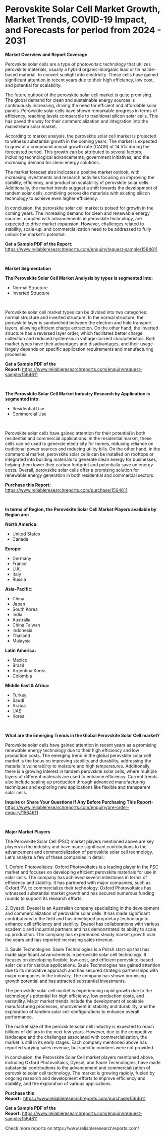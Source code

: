 <p><h1>Perovskite Solar Cell Market Growth, Market Trends, COVID-19 Impact, and Forecasts for period from 2024 - 2031</h1></p><p><strong>Market Overview and Report Coverage</strong></p>
<p><p>Perovskite solar cells are a type of photovoltaic technology that utilizes perovskite materials, usually a hybrid organic-inorganic lead or tin halide-based material, to convert sunlight into electricity. These cells have gained significant attention in recent years due to their high efficiency, low cost, and potential for scalability.</p><p>The future outlook of the perovskite solar cell market is quite promising. The global demand for clean and sustainable energy sources is continuously increasing, driving the need for efficient and affordable solar panels. Perovskite solar cells have shown remarkable progress in terms of efficiency, reaching levels comparable to traditional silicon solar cells. This has paved the way for their commercialization and integration into the mainstream solar market.</p><p>According to market analysis, the perovskite solar cell market is projected to witness substantial growth in the coming years. The market is expected to grow at a compound annual growth rate (CAGR) of 14.5% during the forecasted period. This growth can be attributed to several factors, including technological advancements, government initiatives, and the increasing demand for clean energy solutions.</p><p>The market forecast also indicates a positive market outlook, with increasing investments and research activities focusing on improving the stability, efficiency, and production scalability of perovskite solar cells. Additionally, the market trends suggest a shift towards the development of tandem solar cells, combining perovskite materials with existing silicon technology to achieve even higher efficiency.</p><p>In conclusion, the perovskite solar cell market is poised for growth in the coming years. The increasing demand for clean and renewable energy sources, coupled with advancements in perovskite technology, are expected to drive market expansion. However, challenges related to stability, scale-up, and commercialization need to be addressed to fully unlock the market's potential.</p></p>
<p><strong>Get a Sample PDF of the Report:</strong> <a href="https://www.reliableresearchreports.com/enquiry/request-sample/1564611">https://www.reliableresearchreports.com/enquiry/request-sample/1564611</a></p>
<p>&nbsp;</p>
<p><strong>Market Segmentation</strong></p>
<p><strong>The Perovskite Solar Cell Market Analysis by types is segmented into:</strong></p>
<p><ul><li>Normal Structure</li><li>Inverted Structure</li></ul></p>
<p>&nbsp;</p>
<p><p>Perovskite solar cell market types can be divided into two categories: normal structure and inverted structure. In the normal structure, the perovskite layer is sandwiched between the electron and hole transport layers, allowing efficient charge extraction. On the other hand, the inverted structure has a reversed layer order, which facilitates better charge collection and reduced hysteresis in voltage-current characteristics. Both market types have their advantages and disadvantages, and their usage largely depends on specific application requirements and manufacturing processes.</p></p>
<p><strong>Get a Sample PDF of the Report:</strong>&nbsp;<a href="https://www.reliableresearchreports.com/enquiry/request-sample/1564611">https://www.reliableresearchreports.com/enquiry/request-sample/1564611</a></p>
<p>&nbsp;</p>
<p><strong>The Perovskite Solar Cell Market Industry Research by Application is segmented into:</strong></p>
<p><ul><li>Residential Use</li><li>Commercial Use</li></ul></p>
<p>&nbsp;</p>
<p><p>Perovskite solar cells have gained attention for their potential in both residential and commercial applications. In the residential market, these cells can be used to generate electricity for homes, reducing reliance on traditional power sources and reducing utility bills. On the other hand, in the commercial market, perovskite solar cells can be installed on rooftops or integrated into building materials to generate clean energy for businesses, helping them lower their carbon footprint and potentially save on energy costs. Overall, perovskite solar cells offer a promising solution for renewable energy generation in both residential and commercial sectors.</p></p>
<p><strong>Purchase this Report:</strong>&nbsp; <a href="https://www.reliableresearchreports.com/purchase/1564611">https://www.reliableresearchreports.com/purchase/1564611</a></p>
<p>&nbsp;</p>
<p><strong>In terms of Region, the Perovskite Solar Cell Market Players available by Region are:</strong></p>
<p>
    <p> <strong> North America: </strong>
        <ul>
            <li>United States</li>
            <li>Canada</li>
        </ul>
        </p> 
    <p> <strong> Europe: </strong>
        <ul>
            <li>Germany</li>
            <li>France</li>
            <li>U.K.</li>
            <li>Italy</li>
            <li>Russia</li>
        </ul>
        </p> 
    <p> <strong> Asia-Pacific: </strong>
        <ul>
            <li>China</li>
            <li>Japan</li>
            <li>South Korea</li>
            <li>India</li>
            <li>Australia</li>
            <li>China Taiwan</li>
            <li>Indonesia</li>
            <li>Thailand</li>
            <li>Malaysia</li>
        </ul>
        </p> 
    <p> <strong> Latin America: </strong>
        <ul>
            <li>Mexico</li>
            <li>Brazil</li>
            <li>Argentina Korea</li>
            <li>Colombia</li>
        </ul>
        </p> 
    <p> <strong> Middle East & Africa: </strong>
        <ul>
            <li>Turkey</li>
            <li>Saudi</li>
            <li>Arabia</li>
            <li>UAE</li>
            <li>Korea</li>
        </ul>
    </p>
    </p>
<p>&nbsp;</p>
<p><strong>What are the Emerging Trends in the Global Perovskite Solar Cell market?</strong></p>
<p><p>Perovskite solar cells have gained attention in recent years as a promising renewable energy technology due to their high efficiency and low production costs. The emerging trend in the global perovskite solar cell market is the focus on improving stability and durability, addressing the material's vulnerability to moisture and high temperatures. Additionally, there is a growing interest in tandem perovskite solar cells, where multiple layers of different materials are used to enhance efficiency. Current trends also include scaling up production through advanced manufacturing techniques and exploring new applications like flexible and transparent solar cells.</p></p>
<p><strong>Inquire or Share Your Questions If Any Before Purchasing This Report</strong>- <a href="https://www.reliableresearchreports.com/enquiry/pre-order-enquiry/1564611">https://www.reliableresearchreports.com/enquiry/pre-order-enquiry/1564611</a></p>
<p>&nbsp;</p>
<p><strong>Major Market Players</strong></p>
<p><p>The Perovskite Solar Cell (PSC) market players mentioned above are key players in the industry and have made significant contributions to the advancement and commercialization of perovskite solar cell technology. Let's analyze a few of these companies in detail:</p><p>1. Oxford Photovoltaics: Oxford Photovoltaics is a leading player in the PSC market and focuses on developing efficient perovskite materials for use in solar cells. The company has achieved several milestones in terms of efficiency and stability. It has partnered with major companies, such as Oxford PV, to commercialize their technology. Oxford Photovoltaics has witnessed substantial market growth and has secured numerous funding rounds to support its research efforts.</p><p>2. Dyesol: Dyesol is an Australian company specializing in the development and commercialization of perovskite solar cells. It has made significant contributions to the field and has developed proprietary technology to enhance cell efficiency and stability. Dyesol has collaborations with various academic and industrial partners and has demonstrated its ability to scale up production. The company has experienced steady market growth over the years and has reported increasing sales revenue.</p><p>3. Saule Technologies: Saule Technologies is a Polish start-up that has made significant advancements in perovskite solar cell technology. It focuses on developing flexible, low-cost, and efficient perovskite-based solar cells for various applications. Saule Technologies has gained attention due to its innovative approach and has secured strategic partnerships with major companies in the industry. The company has shown promising growth potential and has attracted substantial investments.</p><p>The perovskite solar cell market is experiencing rapid growth due to the technology's potential for high efficiency, low production costs, and versatility. Major market trends include the development of scalable manufacturing processes, improvement in stability and durability, and the exploration of tandem solar cell configurations to enhance overall performance.</p><p>The market size of the perovskite solar cell industry is expected to reach billions of dollars in the next few years. However, due to the competitive landscape and the challenges associated with commercialization, the market is still in its early stages. Each company mentioned above has reported varying sales revenue, but specific numbers were not provided.</p><p>In conclusion, the Perovskite Solar Cell market players mentioned above, including Oxford Photovoltaics, Dyesol, and Saule Technologies, have made substantial contributions to the advancement and commercialization of perovskite solar cell technology. The market is growing rapidly, fueled by ongoing research and development efforts to improve efficiency and stability, and the exploration of various applications.</p></p>
<p><strong>Purchase this Report:</strong>&nbsp;&nbsp;<a href="https://www.reliableresearchreports.com/purchase/1564611">https://www.reliableresearchreports.com/purchase/1564611</a></p>
<p></p>
<p><strong>Get a Sample PDF of the Report:</strong>&nbsp;<a href="https://www.reliableresearchreports.com/enquiry/request-sample/1564611">https://www.reliableresearchreports.com/enquiry/request-sample/1564611</a></p>
<p>Check more reports on https://www.reliableresearchreports.com/</p>